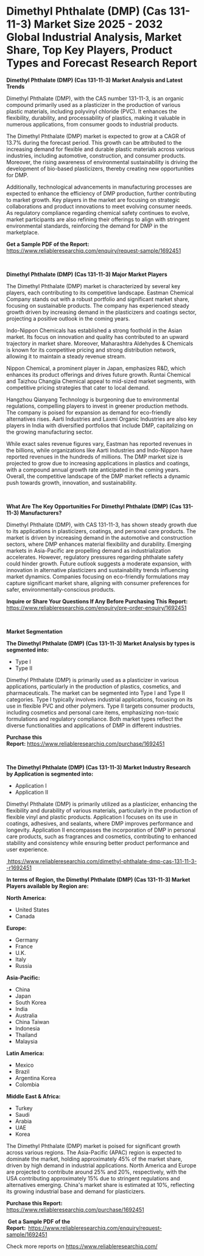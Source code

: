 <p><h1>Dimethyl Phthalate (DMP) (Cas 131-11-3) Market Size 2025 - 2032 Global Industrial Analysis, Market Share, Top Key Players, Product Types and Forecast Research Report</h1></p><p><strong>Dimethyl Phthalate (DMP) (Cas 131-11-3) Market Analysis and Latest Trends</strong></p>
<p><p>Dimethyl Phthalate (DMP), with the CAS number 131-11-3, is an organic compound primarily used as a plasticizer in the production of various plastic materials, including polyvinyl chloride (PVC). It enhances the flexibility, durability, and processability of plastics, making it valuable in numerous applications, from consumer goods to industrial products.</p><p>The Dimethyl Phthalate (DMP) market is expected to grow at a CAGR of 13.7% during the forecast period. This growth can be attributed to the increasing demand for flexible and durable plastic materials across various industries, including automotive, construction, and consumer products. Moreover, the rising awareness of environmental sustainability is driving the development of bio-based plasticizers, thereby creating new opportunities for DMP.</p><p>Additionally, technological advancements in manufacturing processes are expected to enhance the efficiency of DMP production, further contributing to market growth. Key players in the market are focusing on strategic collaborations and product innovations to meet evolving consumer needs. As regulatory compliance regarding chemical safety continues to evolve, market participants are also refining their offerings to align with stringent environmental standards, reinforcing the demand for DMP in the marketplace.</p></p>
<p><strong>Get a Sample PDF of the Report:&nbsp;</strong> <a href="https://www.reliableresearchiq.com/enquiry/request-sample/1692451?utm_campaign=103&utm_medium=2&utm_source=Github&utm_content=ia&utm_term=08012025&utm_id=dimethyl-phthalate-dmp-cas-131-11-3">https://www.reliableresearchiq.com/enquiry/request-sample/1692451</a></p>
<p>&nbsp;</p>
<p><strong>Dimethyl Phthalate (DMP) (Cas 131-11-3) Major Market Players</strong></p>
<p><p>The Dimethyl Phthalate (DMP) market is characterized by several key players, each contributing to its competitive landscape. Eastman Chemical Company stands out with a robust portfolio and significant market share, focusing on sustainable products. The company has experienced steady growth driven by increasing demand in the plasticizers and coatings sector, projecting a positive outlook in the coming years.</p><p>Indo-Nippon Chemicals has established a strong foothold in the Asian market. Its focus on innovation and quality has contributed to an upward trajectory in market share. Moreover, Maharashtra Aldehydes & Chemicals is known for its competitive pricing and strong distribution network, allowing it to maintain a steady revenue stream.</p><p>Nippon Chemical, a prominent player in Japan, emphasizes R&D, which enhances its product offerings and drives future growth. Runtai Chemical and Taizhou Changjia Chemical appeal to mid-sized market segments, with competitive pricing strategies that cater to local demand.</p><p>Hangzhou Qianyang Technology is burgeoning due to environmental regulations, compelling players to invest in greener production methods. The company is poised for expansion as demand for eco-friendly alternatives rises. Aarti Industries and Laxmi Organic Industries are also key players in India with diversified portfolios that include DMP, capitalizing on the growing manufacturing sector.</p><p>While exact sales revenue figures vary, Eastman has reported revenues in the billions, while organizations like Aarti Industries and Indo-Nippon have reported revenues in the hundreds of millions. The DMP market size is projected to grow due to increasing applications in plastics and coatings, with a compound annual growth rate anticipated in the coming years. Overall, the competitive landscape of the DMP market reflects a dynamic push towards growth, innovation, and sustainability.</p></p>
<p>&nbsp;</p>
<p><strong>What Are The Key Opportunities For Dimethyl Phthalate (DMP) (Cas 131-11-3) Manufacturers?</strong></p>
<p><p>Dimethyl Phthalate (DMP), with CAS 131-11-3, has shown steady growth due to its applications in plasticizers, coatings, and personal care products. The market is driven by increasing demand in the automotive and construction sectors, where DMP enhances material flexibility and durability. Emerging markets in Asia-Pacific are propelling demand as industrialization accelerates. However, regulatory pressures regarding phthalate safety could hinder growth. Future outlook suggests a moderate expansion, with innovation in alternative plasticizers and sustainability trends influencing market dynamics. Companies focusing on eco-friendly formulations may capture significant market share, aligning with consumer preferences for safer, environmentally-conscious products.</p></p>
<p><strong>Inquire or Share Your Questions If Any Before Purchasing This Report:</strong> <a href="https://www.reliableresearchiq.com/enquiry/pre-order-enquiry/1692451?utm_campaign=103&utm_medium=2&utm_source=Github&utm_content=ia&utm_term=08012025&utm_id=dimethyl-phthalate-dmp-cas-131-11-3">https://www.reliableresearchiq.com/enquiry/pre-order-enquiry/1692451</a></p>
<p>&nbsp;</p>
<p><strong>Market Segmentation</strong></p>
<p><strong>The Dimethyl Phthalate (DMP) (Cas 131-11-3) Market Analysis by types is segmented into:</strong></p>
<p><ul><li>Type I</li><li>Type II</li></ul></p>
<p><p>Dimethyl Phthalate (DMP) is primarily used as a plasticizer in various applications, particularly in the production of plastics, cosmetics, and pharmaceuticals. The market can be segmented into Type I and Type II categories. Type I typically involves industrial applications, focusing on its use in flexible PVC and other polymers. Type II targets consumer products, including cosmetics and personal care items, emphasizing non-toxic formulations and regulatory compliance. Both market types reflect the diverse functionalities and applications of DMP in different industries.</p></p>
<p><strong>Purchase this Report:&nbsp;</strong><a href="https://www.reliableresearchiq.com/purchase/1692451?utm_campaign=103&utm_medium=2&utm_source=Github&utm_content=ia&utm_term=08012025&utm_id=dimethyl-phthalate-dmp-cas-131-11-3">https://www.reliableresearchiq.com/purchase/1692451</a></p>
<p>&nbsp;</p>
<p><strong>The Dimethyl Phthalate (DMP) (Cas 131-11-3) Market Industry Research by Application is segmented into:</strong></p>
<p><ul><li>Application I</li><li>Application II</li></ul></p>
<p><p>Dimethyl Phthalate (DMP) is primarily utilized as a plasticizer, enhancing the flexibility and durability of various materials, particularly in the production of flexible vinyl and plastic products. Application I focuses on its use in coatings, adhesives, and sealants, where DMP improves performance and longevity. Application II encompasses the incorporation of DMP in personal care products, such as fragrances and cosmetics, contributing to enhanced stability and consistency while ensuring better product performance and user experience.</p></p>
<p><a href="https://www.reliableresearchiq.com/dimethyl-phthalate-dmp-cas-131-11-3--r1692451?utm_campaign=103&utm_medium=2&utm_source=Github&utm_content=ia&utm_term=08012025&utm_id=dimethyl-phthalate-dmp-cas-131-11-3">&nbsp;https://www.reliableresearchiq.com/dimethyl-phthalate-dmp-cas-131-11-3--r1692451</a></p>
<p><strong>In terms of Region, the Dimethyl Phthalate (DMP) (Cas 131-11-3) Market Players available by Region are:</strong></p>
<p>
    <p> <strong> North America: </strong>
        <ul>
            <li>United States</li>
            <li>Canada</li>
        </ul>
        </p> 
    <p> <strong> Europe: </strong>
        <ul>
            <li>Germany</li>
            <li>France</li>
            <li>U.K.</li>
            <li>Italy</li>
            <li>Russia</li>
        </ul>
        </p> 
    <p> <strong> Asia-Pacific: </strong>
        <ul>
            <li>China</li>
            <li>Japan</li>
            <li>South Korea</li>
            <li>India</li>
            <li>Australia</li>
            <li>China Taiwan</li>
            <li>Indonesia</li>
            <li>Thailand</li>
            <li>Malaysia</li>
        </ul>
        </p> 
    <p> <strong> Latin America: </strong>
        <ul>
            <li>Mexico</li>
            <li>Brazil</li>
            <li>Argentina Korea</li>
            <li>Colombia</li>
        </ul>
        </p> 
    <p> <strong> Middle East & Africa: </strong>
        <ul>
            <li>Turkey</li>
            <li>Saudi</li>
            <li>Arabia</li>
            <li>UAE</li>
            <li>Korea</li>
        </ul>
    </p>
    </p>
<p><p>The Dimethyl Phthalate (DMP) market is poised for significant growth across various regions. The Asia-Pacific (APAC) region is expected to dominate the market, holding approximately 45% of the market share, driven by high demand in industrial applications. North America and Europe are projected to contribute around 25% and 20%, respectively, with the USA contributing approximately 15% due to stringent regulations and alternatives emerging. China's market share is estimated at 10%, reflecting its growing industrial base and demand for plasticizers.</p></p>
<p><strong>Purchase this Report: </strong><a href="https://www.reliableresearchiq.com/purchase/1692451?utm_campaign=103&utm_medium=2&utm_source=Github&utm_content=ia&utm_term=08012025&utm_id=dimethyl-phthalate-dmp-cas-131-11-3">https://www.reliableresearchiq.com/purchase/1692451</a></p>
<p>&nbsp;<strong>Get a Sample PDF of the Report:&nbsp;&nbsp;</strong><a href="https://www.reliableresearchiq.com/enquiry/request-sample/1692451?utm_campaign=103&utm_medium=2&utm_source=Github&utm_content=ia&utm_term=08012025&utm_id=dimethyl-phthalate-dmp-cas-131-11-3">https://www.reliableresearchiq.com/enquiry/request-sample/1692451</a></p>
<p><strong></strong></p>
<p>Check more reports on <a href="https://www.reliableresearchiq.com/?utm_campaign=103&utm_medium=2&utm_source=Github&utm_content=ia&utm_term=08012025&utm_id=dimethyl-phthalate-dmp-cas-131-11-3">https://www.reliableresearchiq.com/</a></p>